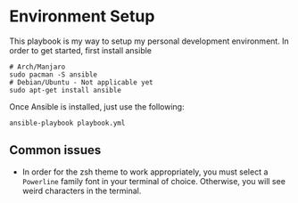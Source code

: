 # Environment Setup

This playbook is my way to setup my personal development environment. In order to get started, first install ansible

```shell
# Arch/Manjaro
sudo pacman -S ansible
# Debian/Ubuntu - Not applicable yet
sudo apt-get install ansible
```

Once Ansible is installed, just use the following:

```shell
ansible-playbook playbook.yml
```

## Common issues

- In order for the zsh theme to work appropriately, you must select a `Powerline` family font in your terminal of choice.  Otherwise, you will see weird characters in the terminal.